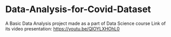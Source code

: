 # Data-Analysis-for-Covid-Dataset
A Basic Data Analysis project made as a part of Data Science course 
Link of its video presentation: https://youtu.be/QlOYLXHOhL0
